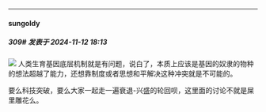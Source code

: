 ﻿
*****

####  sungoldy  
##### 309#       发表于 2024-11-12 18:13

<img src="https://static.saraba1st.com/image/smiley/face2017/019.png" referrerpolicy="no-referrer"> 人类生育基因底层机制就是有问题，说白了，本质上应该是基因的奴隶的物种的想法超越了能力，还想靠制度或者思想和平解决这种冲突就是不可能的。

要么科技突破，要么大家一起走一遍衰退-兴盛的轮回呗，这里面的讨论不就是屎里雕花么。

